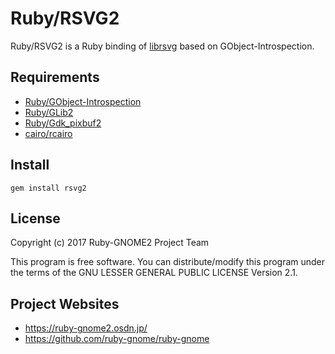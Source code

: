# Ruby/RSVG2

Ruby/RSVG2 is a Ruby binding of [librsvg](https://developer.gnome.org/rsvg/) based on GObject-Introspection.

## Requirements

* [Ruby/GObject-Introspection](https://github.com/ruby-gnome/ruby-gnome)
* [Ruby/GLib2](https://github.com/ruby-gnome/ruby-gnome)
* [Ruby/Gdk_pixbuf2](https://github.com/ruby-gnome/ruby-gnome)
* [cairo/rcairo](http://cairographics.org/)

## Install

    gem install rsvg2

## License

Copyright (c) 2017 Ruby-GNOME2 Project Team

This program is free software. You can distribute/modify this program
under the terms of the GNU LESSER GENERAL PUBLIC LICENSE Version 2.1.

## Project Websites

* https://ruby-gnome2.osdn.jp/
* https://github.com/ruby-gnome/ruby-gnome
